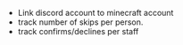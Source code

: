 - Link discord account to minecraft account
- track number of skips per person.
- track confirms/declines per staff